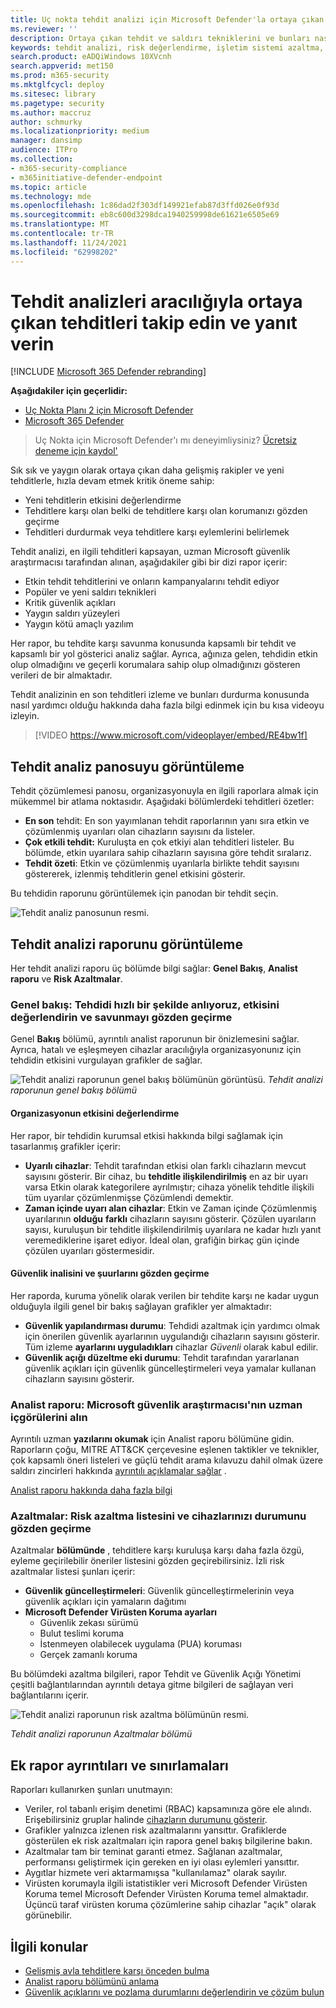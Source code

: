 ```yaml
---
title: Uç nokta tehdit analizi için Microsoft Defender'la ortaya çıkan tehditleri izleme ve yanıtlama
ms.reviewer: ''
description: Ortaya çıkan tehdit ve saldırı tekniklerini ve bunları nasıl durduracaklarını anlıyoruz. Organizasyon üzerindeki etkisini değerlendirin ve organizasyona karşı etkilerinızı değerlendirin.
keywords: tehdit analizi, risk değerlendirme, işletim sistemi azaltma, mikro kod azaltma, risk azaltma durumu
search.product: eADQiWindows 10XVcnh
search.appverid: met150
ms.prod: m365-security
ms.mktglfcycl: deploy
ms.sitesec: library
ms.pagetype: security
ms.author: maccruz
author: schmurky
ms.localizationpriority: medium
manager: dansimp
audience: ITPro
ms.collection:
- m365-security-compliance
- m365initiative-defender-endpoint
ms.topic: article
ms.technology: mde
ms.openlocfilehash: 1c86dad2f303df149921efab87d3ffd026e0f93d
ms.sourcegitcommit: eb8c600d3298dca1940259998de61621e6505e69
ms.translationtype: MT
ms.contentlocale: tr-TR
ms.lasthandoff: 11/24/2021
ms.locfileid: "62998202"
---
```

# <a name="track-and-respond-to-emerging-threats-through-threat-analytics"></a>Tehdit analizleri aracılığıyla ortaya çıkan tehditleri takip edin ve yanıt verin

[!INCLUDE [Microsoft 365 Defender rebranding](../../includes/microsoft-defender.md)]

**Aşağıdakiler için geçerlidir:**
- [Uç Nokta Planı 2 için Microsoft Defender](https://go.microsoft.com/fwlink/?linkid=2154037)
- [Microsoft 365 Defender](https://go.microsoft.com/fwlink/?linkid=2118804)

> Uç Nokta için Microsoft Defender'ı mı deneyimliysiniz? [Ücretsiz deneme için kaydol'](https://signup.microsoft.com/create-account/signup?products=7f379fee-c4f9-4278-b0a1-e4c8c2fcdf7e&ru=https://aka.ms/MDEp2OpenTrial?ocid=docs-wdatp-exposedapis-abovefoldlink)

Sık sık ve yaygın olarak ortaya çıkan daha gelişmiş rakipler ve yeni tehditlerle, hızla devam etmek kritik öneme sahip:

- Yeni tehditlerin etkisini değerlendirme
- Tehditlere karşı olan belki de tehditlere karşı olan korumanızı gözden geçirme
- Tehditleri durdurmak veya tehditlere karşı eylemlerini belirlemek

Tehdit analizi, en ilgili tehditleri kapsayan, uzman Microsoft güvenlik araştırmacısı tarafından alınan, aşağıdakiler gibi bir dizi rapor içerir:

- Etkin tehdit tehditlerini ve onların kampanyalarını tehdit ediyor
- Popüler ve yeni saldırı teknikleri
- Kritik güvenlik açıkları
- Yaygın saldırı yüzeyleri
- Yaygın kötü amaçlı yazılım

Her rapor, bu tehdite karşı savunma konusunda kapsamlı bir tehdit ve kapsamlı bir yol gösterici analiz sağlar. Ayrıca, ağınıza gelen, tehdidin etkin olup olmadığını ve geçerli korumalara sahip olup olmadığınızı gösteren verileri de bir almaktadır.

Tehdit analizinin en son tehditleri izleme ve bunları durdurma konusunda nasıl yardımcı olduğu hakkında daha fazla bilgi edinmek için bu kısa videoyu izleyin.

> [!VIDEO https://www.microsoft.com/videoplayer/embed/RE4bw1f]

## <a name="view-the-threat-analytics-dashboard"></a>Tehdit analiz panosuyu görüntüleme

Tehdit çözümlemesi panosu, organizasyonuyla en ilgili raporlara almak için mükemmel bir atlama noktasıdır. Aşağıdaki bölümlerdeki tehditleri özetler:

- **En son** tehdit: En son yayımlanan tehdit raporlarının yanı sıra etkin ve çözümlenmiş uyarıları olan cihazların sayısını da listeler.
- **Çok etkili tehdit:** Kuruluşta en çok etkiyi alan tehditleri listeler. Bu bölümde, etkin uyarılara sahip cihazların sayısına göre tehdit sıralarız.
- **Tehdit özeti**: Etkin ve çözümlenmiş uyarılarla birlikte tehdit sayısını göstererek, izlenmiş tehditlerin genel etkisini gösterir.

Bu tehdidin raporunu görüntülemek için panodan bir tehdit seçin.

![Tehdit analiz panosunun resmi.](images/ta_dashboard.png)

## <a name="view-a-threat-analytics-report"></a>Tehdit analizi raporunu görüntüleme

Her tehdit analizi raporu üç bölümde bilgi sağlar: **Genel Bakış**, **Analist raporu** ve **Risk Azaltmalar**.

### <a name="overview-quickly-understand-the-threat-assess-its-impact-and-review-defenses"></a>Genel bakış: Tehdidi hızlı bir şekilde anlıyoruz, etkisini değerlendirin ve savunmayı gözden geçirme

Genel **Bakış** bölümü, ayrıntılı analist raporunun bir önizlemesini sağlar. Ayrıca, hatalı ve eşleşmeyen cihazlar aracılığıyla organizasyonunız için tehdidin etkisini vurgulayan grafikler de sağlar.

![Tehdit analizi raporunun genel bakış bölümünün görüntüsü.](images/ta-overview.png)
 _Tehdit analizi raporunun genel bakış bölümü_

#### <a name="assess-the-impact-to-your-organization"></a>Organizasyonun etkisini değerlendirme

Her rapor, bir tehdidin kurumsal etkisi hakkında bilgi sağlamak için tasarlanmış grafikler içerir:

- **Uyarılı cihazlar**: Tehdit tarafından etkisi olan farklı cihazların mevcut sayısını gösterir. Bir cihaz, bu **tehditle ilişkilendirilmiş** en az bir uyarı varsa Etkin olarak kategorilere ayrılmıştır; cihaza yönelik tehditle ilişkili tüm uyarılar çözümlenmişse Çözümlendi demektir.
- **Zaman içinde uyarı alan cihazlar**: Etkin ve Zaman içinde Çözümlenmiş uyarılarının **olduğu** **farklı** cihazların sayısını gösterir. Çözülen uyarıların sayısı, kuruluşun bir tehditle ilişkilendirilmiş uyarılara ne kadar hızlı yanıt veremediklerine işaret ediyor. İdeal olan, grafiğin birkaç gün içinde çözülen uyarıları göstermesidir.

#### <a name="review-security-resilience-and-posture"></a>Güvenlik inalisini ve şuurlarını gözden geçirme

Her raporda, kuruma yönelik olarak verilen bir tehdite karşı ne kadar uygun olduğuyla ilgili genel bir bakış sağlayan grafikler yer almaktadır:

- **Güvenlik yapılandırması durumu**: Tehdidi azaltmak için yardımcı olmak için önerilen güvenlik ayarlarının uygulandığı cihazların sayısını gösterir. Tüm izleme **ayarlarını uyguladıkları** cihazlar _Güvenli_ olarak kabul edilir.
- **Güvenlik açığı düzeltme eki durumu**: Tehdit tarafından yararlanan güvenlik açıkları için güvenlik güncelleştirmeleri veya yamalar kullanan cihazların sayısını gösterir.

### <a name="analyst-report-get-expert-insight-from-microsoft-security-researchers"></a>Analist raporu: Microsoft güvenlik araştırmacısı'nın uzman içgörülerini alın

Ayrıntılı uzman **yazılarını okumak** için Analist raporu bölümüne gidin. Raporların çoğu, MITRE ATT&CK çerçevesine eşlenen taktikler ve teknikler, çok kapsamlı öneri listeleri ve güçlü tehdit arama kılavuzu dahil olmak üzere saldırı zincirleri hakkında [ayrıntılı açıklamalar sağlar](advanced-hunting-overview.md) .

[Analist raporu hakkında daha fazla bilgi](threat-analytics-analyst-reports.md)

### <a name="mitigations-review-list-of-mitigations-and-the-status-of-your-devices"></a>Azaltmalar: Risk azaltma listesini ve cihazlarınızı durumunu gözden geçirme

Azaltmalar **bölümünde** , tehditlere karşı kuruluşa karşı daha fazla özgü, eyleme geçirilebilir öneriler listesini gözden geçirebilirsiniz. İzli risk azaltmalar listesi şunları içerir:

- **Güvenlik güncelleştirmeleri**: Güvenlik güncelleştirmelerinin veya güvenlik açıkları için yamaların dağıtımı
- **Microsoft Defender Virüsten Koruma ayarları**
  - Güvenlik zekası sürümü
  - Bulut teslimi koruma
  - İstenmeyen olabilecek uygulama (PUA) koruması
  - Gerçek zamanlı koruma

Bu bölümdeki azaltma bilgileri, rapor Tehdit ve Güvenlik Açığı Yönetimi çeşitli bağlantılarından [](next-gen-threat-and-vuln-mgt.md)ayrıntılı detaya gitme bilgileri de sağlayan veri bağlantılarını içerir.

![Tehdit analizi raporunun risk azaltma bölümünün resmi.](images/ta-mitigations.png)

_Tehdit analizi raporunun Azaltmalar bölümü_

## <a name="additional-report-details-and-limitations"></a>Ek rapor ayrıntıları ve sınırlamaları

Raporları kullanırken şunları unutmayın:

- Veriler, rol tabanlı erişim denetimi (RBAC) kapsamınıza göre ele alındı. Erişebilirsiniz gruplar halinde [cihazların durumunu gösterir](machine-groups.md).
- Grafikler yalnızca izlenen risk azaltmalarını yansıttır. Grafiklerde gösterülen ek risk azaltmaları için rapora genel bakış bilgilerine bakın.
- Azaltmalar tam bir teminat garanti etmez. Sağlanan azaltmalar, performansı geliştirmek için gereken en iyi olası eylemleri yansıttır.
- Aygıtlar hizmete veri aktarmamışsa "kullanılamaz" olarak sayılır.
- Virüsten korumayla ilgili istatistikler veri Microsoft Defender Virüsten Koruma temel Microsoft Defender Virüsten Koruma temel almaktadır. Üçüncü taraf virüsten koruma çözümlerine sahip cihazlar "açık" olarak görünebilir.

## <a name="related-topics"></a>İlgili konular

- [Gelişmiş avla tehditlere karşı önceden bulma](advanced-hunting-overview.md)
- [Analist raporu bölümünü anlama](threat-analytics-analyst-reports.md)
- [Güvenlik açıklarını ve pozlama durumlarını değerlendirin ve çözüm bulun](next-gen-threat-and-vuln-mgt.md)
